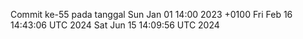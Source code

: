 Commit ke-55 pada tanggal Sun Jan 01 14:00 2023 +0100
Fri Feb 16 14:43:06 UTC 2024
Sat Jun 15 14:09:56 UTC 2024
